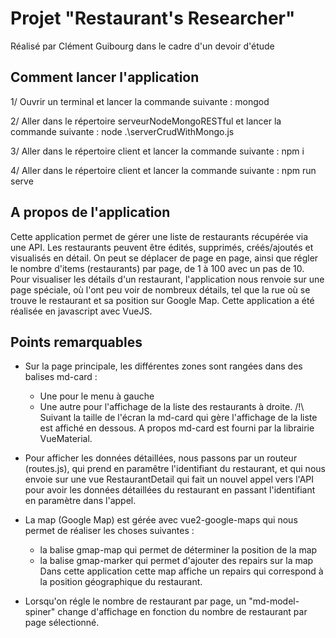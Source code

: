# Projet "Restaurant's Researcher"

Réalisé par Clément Guibourg dans le cadre d'un devoir d'étude


## Comment lancer l'application

1/ Ouvrir un terminal et lancer la commande suivante : mongod

2/ Aller dans le répertoire serveurNodeMongoRESTful et lancer la commande suivante : node .\serverCrudWithMongo.js

3/ Aller dans le répertoire client et lancer la commande suivante : npm i

4/ Aller dans le répertoire client et lancer la commande suivante : npm run serve


## A propos de l'application

Cette application permet de gérer une liste de restaurants récupérée via une API.
Les restaurants peuvent être édités, supprimés, créés/ajoutés et visualisés en détail.
On peut se déplacer de page en page, ainsi que régler le nombre d'items (restaurants) par page, de 1 à 100 avec un pas de 10.
Pour visualiser les détails d'un restaurant, l'application nous renvoie sur une page spéciale, où l'ont peu voir de nombreux détails, tel que la rue où se trouve le restaurant et sa position sur Google Map.
Cette application a été réalisée en javascript avec VueJS.


## Points remarquables

- Sur la page principale, les différentes zones sont rangées dans des balises md-card :
    - Une pour le menu à gauche
    - Une autre pour l'affichage de la liste des restaurants à droite.
    /!\ Suivant la taille de l'écran la md-card qui gère l'affichage de la liste est affiché en dessous. 
    A propos md-card est fourni par la librairie VueMaterial.

- Pour afficher les données détaillées, nous passons par un routeur (routes.js), qui prend en paramêtre l'identifiant du restaurant, et qui nous envoie sur une vue RestaurantDetail qui fait un nouvel appel vers l'API pour avoir les données détaillées du restaurant en passant l'identifiant en paramètre dans l'appel.

- La map (Google Map) est gérée avec vue2-google-maps qui nous permet de réaliser les choses suivantes :
    - la balise gmap-map qui permet de déterminer la position de la map
    - la balise gmap-marker qui permet d'ajouter des repairs sur la map
    Dans cette application cette map affiche un repairs qui correspond à la position géographique du restaurant.

- Lorsqu'on régle le nombre de restaurant par page, un "md-model-spiner" change d'affichage en fonction du nombre de restaurant par page sélectionné.
